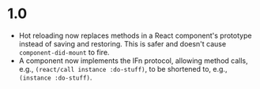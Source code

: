 # 1.0

- Hot reloading now replaces methods in a React component's prototype instead of saving and
  restoring. This is safer and doesn't cause `component-did-mount` to fire.
- A component now implements the IFn protocol, allowing method calls, e.g.,
  `(react/call instance :do-stuff)`, to be shortened to, e.g., `(instance :do-stuff)`.
